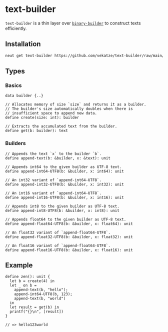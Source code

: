 # text-builder

`text-builder` is a thin layer over [`binary-builder`](https://github.com/vekatze/binary-builder) to construct texts efficiently.

## Installation

```sh
neut get text-builder https://github.com/vekatze/text-builder/raw/main/archive/0-1-4.tar.zst
```

## Types

### Basics

```neut
data builder {..}

// Allocates memory of size `size` and returns it as a builder.
// The builder's size automatically doubles when there is
// insufficient space to append new data.
define create(size: int): builder

// Extracts the accumulated text from the builder.
define get(b: builder): text
```

### Builders

```neut
// Appends the text `x` to the builder `b`.
define append-text(b: &builder, x: &text): unit

// Appends int64 to the given builder as UTF-8 text.
define append-int64-UTF8(b: &builder, x: int64): unit

// An int32 variant of `append-int64-UTF8`.
define append-int32-UTF8(b: &builder, x: int32): unit

// An int16 variant of `append-int64-UTF8`.
define append-int16-UTF8(b: &builder, x: int16): unit

// Appends int8 to the given builder as UTF-8 text.
define append-int8-UTF8(b: &builder, x: int8): unit

// Appends float64 to the given builder as UTF-8 text.
define append-float64-UTF8(b: &builder, x: float64): unit

// An float32 variant of `append-float64-UTF8`.
define append-float32-UTF8(b: &builder, x: float32): unit

// An float16 variant of `append-float64-UTF8`.
define append-float16-UTF8(b: &builder, x: float16): unit
```

## Example

```neut
define zen(): unit {
  let b = create(4) in
  let _ on b =
    append-text(b, "hello");
    append-int64-UTF8(b, 123);
    append-text(b, "world")
  in
  let result = get(b) in
  printf("{}\n", [result])
}

// => hello123world
```
